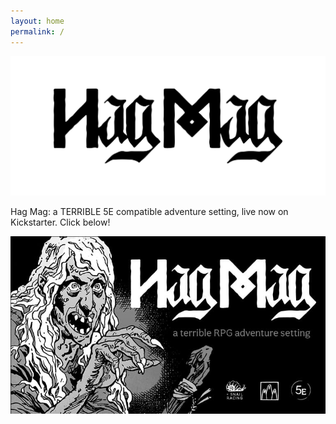 ```yaml
---
layout: home
permalink: /
---
```


<div class="max-width-content">

<div>
  <img alt="Hag Mag Logo" class="hagmag-logo-svg" src="/assets/img/hagmag-logo-black.svg"/>
</div>

<p>Hag Mag: a TERRIBLE 5E compatible adventure setting, live now on Kickstarter. Click below!</p>

<div class="ks-logo-wrapper">
  <a href="https://www.kickstarter.com/projects/hagmag/hag-mag-a-terrible-rpg-adventure-setting-for-5e" title="Kickstarter Link" target="_blank">
  <img alt="Hag Mag Banner with Scary Hag" class="ks-logo" src="/assets/img/banner-for-web.jpg"/>
  </a>
</div>

</div>